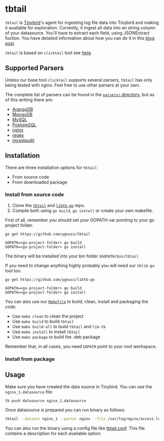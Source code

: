 # tbtail

`tbtail` is [Tinybird](https://tinybird.co)'s agent for ingesting log file data into Tinybird and making it available for exploration. Currently, it ingest all data into an string column of your datasource. You'll have to extract each field, using JSONExtract fuction. You  have detailed information about how you can do it in this [blog post](https://blog.tinybird.co/2021/01/28/nginx-log-analysis/).

`tbtail` is based on `clicktail` tool see [here](https://github.com/Altinity/clicktail).

## Supported Parsers

Unless our base tool `clicktail` supports several parsers, `tbtail` has only being tested with nginx. Feel free to use other parsers at your own.

The complete list of parsers can be found in the [`parsers/` directory](parsers/), but as of this writing there are:

- [ArangoDB](parsers/arangodb/)
- [MongoDB](parsers/mongodb/)
- [MySQL](parsers/mysql/)
- [PostgreSQL](parsers/postgresql/)
- [nginx](parsers/nginx/)
- [regex](parsers/regex/)
- [mysqlaudit](parsers/mysqlaudit/)

## Installation

There are three installation options for `tbtail`:
+ From source code
+ From downloaded package

### Install from source code

1. Clone the [`tbtail`](https://github.com/ygnuss/tbtail) and [`libtb-go`](https://github.com/ygnuss/libtb-go) repo. 
2. Compile both using `go build`, `go install` or create your own makefile.

First of all, remember you  should set your GOPATH var pointing to your go project folder.

```
go get https://github.com/ygnuss/tbtail
```

```
GOPATH=<go-project-folder> go build
GOPATH=<go-project-folder> go install
```

The binary will be installed into your bin folder `$GOPATH/bin/tbtail`

If you need to change anything highly probably you will need our `tblib-go` tool too.

```
go get https://github.com/ygnuss/libtb-go
```

```
GOPATH=<go-project-folder> go build
GOPATH=<go-project-folder> go install
```

You can also use our [`Makefile`](./Makefile) to build, clean, install and packaging the code.

- Use `make clean` to clean the project
- Use `make build` to build `tbtail`
- Use `make build-all` to build `tbtail` and `lib-tb`
- Use `make install` to install `tbtail`
- Use `make package` to build the .deb package

Remember that, in all cases, you need `GOPATH` point to your root workspace.

### Install from package

<TBC>



## Usage

Make sure you have created the data source in Tinybird. You can use the `nginx_1.datasource` file: 

```sh
tb push datasource nginx_1.datasource
```

Once datasource is prepared you can run binary as follows:

```sh
tbtail --dataset nginx_1 --parser nginx --file /var/log/nginx/access.log --nginx.conf /etc/nginx/nginx.conf --nginx.format combined --writekey p.eyJ1IjogIjMzNjU3ODViLTRlNTYtNDY3MS1iMGUzLThjNjUzOTJiODhlYSIsICJpZCI6ICJiOTMwZjMyMi00MGYyLTQ5MDYtYWYxYi1jMjNiMWE2MmJkNWUifQ.AjCuIPMjMzzp_zprh_8ha2ALe4CMjOBOQOGyQALde-M
```

You can also run the binary using a config file like [tbtail.conf](./tbtail.conf). This file contains a description for each available option.